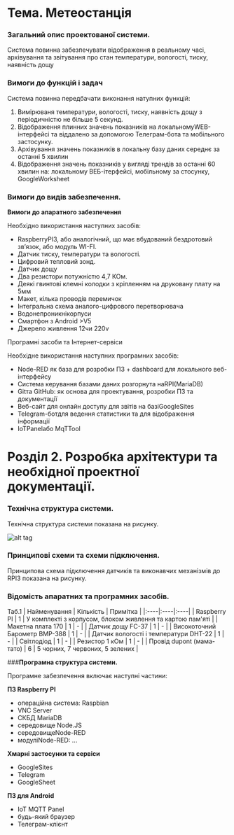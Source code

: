 # **Тема. Метеостанція**

### Загальний опис проектованої системи.

Система повинна забезпечувати відображення в реальному часі, архівування та звітування про стан температури, вологості, тиску, наявність дощу

### Вимоги до функцій і задач

Система повинна передбачати виконання натупних функцій:

1.	Вимірюваня температури, вологості, тиску, наявність дощу з періодичністю не більше 5 секунд.
2.	Відображення плинних значень показників на локальномуWEB-інтерфейсі та віддалено за допомогою Телеграм-бота та мобільного застосунку.
3.	Архівування значень показників в локальну базу даних середнє за останні 5 хвилин
4.	Відображення значень показників у вигляді трендів за останні 60 хвилин на: локальному ВЕБ-ітерфейсі, мобільному за стосунку, GoogleWorksheet

### Вимоги до видів забезпечення.

**Вимоги до апаратного забезпечення**

Необхідно використання наступних засобів:

*	RaspberryPI3, або аналогічний, що має вбудований бездротовий зв’язок, або модуль WI-FI.
*	Датчик тиску, температури та вологості.
*	Цифровий тепловий зонд.
*	Датчик дощу
*	Два резистори потужністю 4,7 КОм.
*	Деякі гвинтові клемні колодки з кріпленням на друковану плату на 5мм
*	Макет, кілька проводів перемичок
*	Інтегральна схема аналого-цифрового перетворювача
*	Водонепроникнікорпуси
*	Смартфон з Android >V5
*	Джерело живлення 12чи 220v

Програмні засоби та Інтернет-сервіси

Необхідне використання наступних програмних засобів:

*	Node-RED як база для розробки ПЗ + dashboard для локального веб-інтерфейсу
*	Система керування базами даних розгорнута наRPI(MariaDB)
*	Gitта GitHub: як основа для проектування, розробки ПЗ та документації
*	Веб-сайт для онлайн доступу для звітів на базіGoogleSites
*	Telegram-ботдля ведення статистики та для відображення інформації
*	IoTPanelабо MqTTool

# **Розділ 2. Розробка архітектури та необхідної проектної документації.**

### **Технічна структура системи.**

Технічна структура системи показана на рисунку.

![alt tag](https://user-images.githubusercontent.com/80102245/118132084-f7cb5200-b407-11eb-9fd2-8ae96d6d06da.png)

### **Принципові схеми та схеми підключення.**

Принципова схема підключення датчиків та виконавчих механізмів до RPI3 показана на рисунку.



### **Відомість апаратних та програмних засобів.**
Таб.1
| Найменування | Кількість | Примітка |
|:----|:----|:----|
| Raspberry PI | 1 | У комплекті з корпусом, блоком живлення та картою пам'яті |
| Макетна плата 170 | 1 | - |
| Датчик дощу FC-37 | 1 | - |
| Високоточний Барометр BMP-388 | 1 | - |
| Датчик вологості і температури DHT-22 | 1 | - |
| Світлодіод | 1 | - |
| Резистор 1 кОм | 1 | - |
| Провід dupont (мама-тато) | 6 | 5 чорних, 7 червоних, 5 зелених |

###**Програмна структура системи.**

Програмне забезпечення включає наступні частини:

**ПЗ Raspberry PI**

*	операційна система: Raspbian
*	VNC Server
*	СКБД MariaDB
*	середовище Node.JS
*	середовищеNode-RED
*	модуліNode-RED: ...

**Хмарні застосунки та сервіси**

*	GoogleSites
*	Telegram
*	GoogleSheet

**ПЗ для Android**

*	IoT MQTT Panel
*	будь-який браузер
*	Телеграм-клієнт
